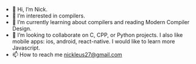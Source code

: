 - 👋 Hi, I’m Nick.
- 👀 I’m interested in compilers.
- 🌱 I’m currently learning about compilers and reading Modern Compiler Design.
- 💞️ I’m looking to collaborate on C, CPP, or Python projects. I also like mobile apps: ios, android, react-native. I would like to learn more Javascript.
- 📫 How to reach me nickleus27@gmail.com

<!---
nickleus27/nickleus27 is a ✨ special ✨ repository because its `README.md` (this file) appears on your GitHub profile.
You can click the Preview link to take a look at your changes.
--->
